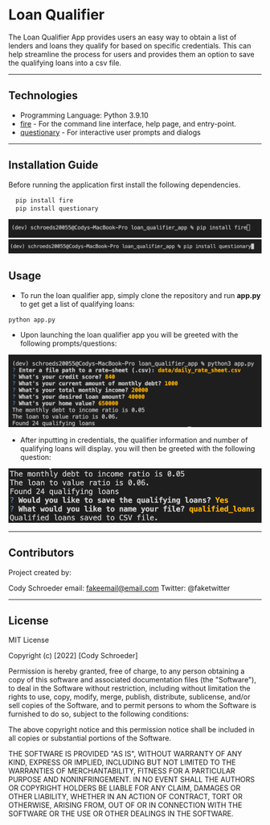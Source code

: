 # Loan Qualifier

The Loan Qualifier App provides users an easy way to obtain a list of lenders and loans they qualify for based on specific credentials. This can help streamline the process for users and provides them an option to save the qualifying loans into a csv file.

---

## Technologies

* Programming Language: Python 3.9.10
* [fire](https://github.com/google/python-fire) - For the command line interface, help page, and entry-point.
* [questionary](https://github.com/tmbo/questionary) - For interactive user prompts and dialogs

---

## Installation Guide

Before running the application first install the following dependencies.

```python3
  pip install fire
  pip install questionary
```
![install fire](loan_qualifier_app/data/Images/install_fire.png?raw=true "install file")
![install questionary](loan_qualifier_app/data/Images/install_questionary.png?raw=true  "install questionary")

## Usage

* To run the loan qualifier app, simply clone the repository and run **app.py** to get get a list of qualifying loans:

```python3
python app.py
```

* Upon launching the loan qualifier app you will be greeted with the following prompts/questions:
    
![initial loan qualifier prompts](loan_qualifier_app/data/Images/user_credentials_results.png?raw=true  "user credentials")

* After inputting in credentials, the qualifier information and number of qualifying loans will display. you will then be greeted with the following question:

![saving list of qualified loans](loan_qualifier_app/data/Images/saved_qualifying_loans.png?raw=true "list of qualified loans")

---

## Contributors

Project created by:

Cody Schroeder
email: fakeemail@email.com
Twitter: @faketwitter

---

## License

MIT License

Copyright (c) [2022] [Cody Schroeder]

Permission is hereby granted, free of charge, to any person obtaining a copy
of this software and associated documentation files (the "Software"), to deal
in the Software without restriction, including without limitation the rights
to use, copy, modify, merge, publish, distribute, sublicense, and/or sell
copies of the Software, and to permit persons to whom the Software is
furnished to do so, subject to the following conditions:

The above copyright notice and this permission notice shall be included in all
copies or substantial portions of the Software.

THE SOFTWARE IS PROVIDED "AS IS", WITHOUT WARRANTY OF ANY KIND, EXPRESS OR
IMPLIED, INCLUDING BUT NOT LIMITED TO THE WARRANTIES OF MERCHANTABILITY,
FITNESS FOR A PARTICULAR PURPOSE AND NONINFRINGEMENT. IN NO EVENT SHALL THE
AUTHORS OR COPYRIGHT HOLDERS BE LIABLE FOR ANY CLAIM, DAMAGES OR OTHER
LIABILITY, WHETHER IN AN ACTION OF CONTRACT, TORT OR OTHERWISE, ARISING FROM,
OUT OF OR IN CONNECTION WITH THE SOFTWARE OR THE USE OR OTHER DEALINGS IN THE
SOFTWARE.
